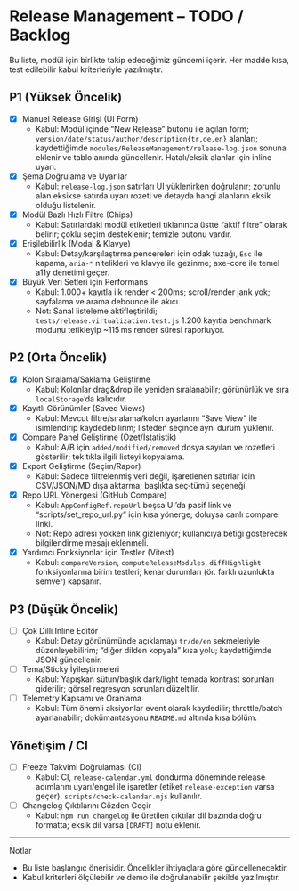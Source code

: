 # Release Management – TODO / Backlog

Bu liste, modül için birlikte takip edeceğimiz gündemi içerir. Her madde kısa, test edilebilir kabul kriterleriyle yazılmıştır.

## P1 (Yüksek Öncelik)
- [x] Manuel Release Girişi (UI Form)
  - Kabul: Modül içinde “New Release” butonu ile açılan form; `version/date/status/author/description{tr,de,en}` alanları; kaydettiğimde `modules/ReleaseManagement/release-log.json` sonuna eklenir ve tablo anında güncellenir. Hatalı/eksik alanlar için inline uyarı.
- [x] Şema Doğrulama ve Uyarılar
  - Kabul: `release-log.json` satırları UI yüklenirken doğrulanır; zorunlu alan eksikse satırda uyarı rozeti ve detayda hangi alanların eksik olduğu listelenir.
- [x] Modül Bazlı Hızlı Filtre (Chips)
  - Kabul: Satırlardaki modül etiketleri tıklanınca üstte “aktif filtre” olarak belirir; çoklu seçim desteklenir; temizle butonu vardır.
- [x] Erişilebilirlik (Modal & Klavye)
  - Kabul: Detay/karşılaştırma pencereleri için odak tuzağı, `Esc` ile kapama, `aria-*` nitelikleri ve klavye ile gezinme; axe-core ile temel a11y denetimi geçer.
- [x] Büyük Veri Setleri için Performans
  - Kabul: 1.000+ kayıtla ilk render < 200ms; scroll/render jank yok; sayfalama ve arama debounce ile akıcı.
  - Not: Sanal listeleme aktifleştirildi; `tests/release.virtualization.test.js` 1.200 kayıtla benchmark modunu tetikleyip ~115 ms render süresi raporluyor.

## P2 (Orta Öncelik)
- [x] Kolon Sıralama/Saklama Geliştirme
  - Kabul: Kolonlar drag&drop ile yeniden sıralanabilir; görünürlük ve sıra `localStorage`’da kalıcıdır.
- [x] Kayıtlı Görünümler (Saved Views)
  - Kabul: Mevcut filtre/sıralama/kolon ayarlarını “Save View” ile isimlendirip kaydedebilirim; listeden seçince aynı durum yüklenir.
- [x] Compare Panel Geliştirme (Özet/İstatistik)
  - Kabul: A/B için `added/modified/removed` dosya sayıları ve rozetleri gösterilir; tek tıkla ilgili listeyi kopyalama.
- [x] Export Geliştirme (Seçim/Rapor)
  - Kabul: Sadece filtrelenmiş veri değil, işaretlenen satırlar için CSV/JSON/MD dışa aktarma; başlıkta seç‑tümü seçeneği.
- [x] Repo URL Yönergesi (GitHub Compare)
  - Kabul: `AppConfigRef.repoUrl` boşsa UI’da pasif link ve “scripts/set_repo_url.py” için kısa yönerge; doluysa canlı compare linki.
  - Not: Repo adresi yokken link gizleniyor; kullanıcıya betiği gösterecek bilgilendirme mesajı eklenmeli.
- [x] Yardımcı Fonksiyonlar için Testler (Vitest)
  - Kabul: `compareVersion`, `computeReleaseModules`, `diffHighlight` fonksiyonlarına birim testleri; kenar durumları (ör. farklı uzunlukta semver) kapsanır.

## P3 (Düşük Öncelik)
- [ ] Çok Dilli Inline Editör
  - Kabul: Detay görünümünde açıklamayı `tr/de/en` sekmeleriyle düzenleyebilirim; “diğer dilden kopyala” kısa yolu; kaydettiğimde JSON güncellenir.
- [ ] Tema/Sticky İyileştirmeleri
  - Kabul: Yapışkan sütun/başlık dark/light temada kontrast sorunları giderilir; görsel regresyon sorunları düzeltilir.
- [ ] Telemetry Kapsamı ve Oranlama
  - Kabul: Tüm önemli aksiyonlar event olarak kaydedilir; throttle/batch ayarlanabilir; dokümantasyonu `README.md` altında kısa bölüm.

## Yönetişim / CI
- [ ] Freeze Takvimi Doğrulaması (CI)
  - Kabul: CI, `release-calendar.yml` dondurma döneminde release adımlarını uyarı/engel ile işaretler (etiket `release-exception` varsa geçer). `scripts/check-calendar.mjs` kullanılır.
- [ ] Changelog Çıktılarını Gözden Geçir
  - Kabul: `npm run changelog` ile üretilen çıktılar dil bazında doğru formatta; eksik dil varsa `[DRAFT]` notu eklenir.

---

Notlar
- Bu liste başlangıç önerisidir. Öncelikler ihtiyaçlara göre güncellenecektir.
- Kabul kriterleri ölçülebilir ve demo ile doğrulanabilir şekilde yazılmıştır.
